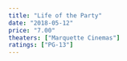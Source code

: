```yaml
---
title: "Life of the Party"
date: "2018-05-12"
price: "7.00"
theaters: ["Marquette Cinemas"]
ratings: ["PG-13"]
---
```

